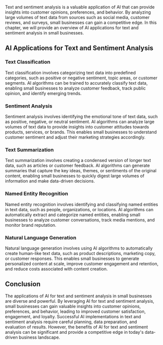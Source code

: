 
Text and sentiment analysis is a valuable application of AI that can provide insights into customer opinions, preferences, and behavior. By analyzing large volumes of text data from sources such as social media, customer reviews, and surveys, small businesses can gain a competitive edge. In this chapter, we will provide an overview of AI applications for text and sentiment analysis in small businesses.

AI Applications for Text and Sentiment Analysis
-----------------------------------------------

### Text Classification

Text classification involves categorizing text data into predefined categories, such as positive or negative sentiment, topic areas, or customer segments. AI algorithms can be trained to accurately classify text data, enabling small businesses to analyze customer feedback, track public opinion, and identify emerging trends.

### Sentiment Analysis

Sentiment analysis involves identifying the emotional tone of text data, such as positive, negative, or neutral sentiment. AI algorithms can analyze large volumes of text data to provide insights into customer attitudes towards products, services, or brands. This enables small businesses to understand customer sentiment and adjust their marketing strategies accordingly.

### Text Summarization

Text summarization involves creating a condensed version of longer text data, such as articles or customer feedback. AI algorithms can generate summaries that capture the key ideas, themes, or sentiments of the original content, enabling small businesses to quickly digest large volumes of information and make data-driven decisions.

### Named Entity Recognition

Named entity recognition involves identifying and classifying named entities in text data, such as people, organizations, or locations. AI algorithms can automatically extract and categorize named entities, enabling small businesses to analyze customer conversations, track media mentions, and monitor brand reputation.

### Natural Language Generation

Natural language generation involves using AI algorithms to automatically create human-like text data, such as product descriptions, marketing copy, or customer responses. This enables small businesses to generate personalized content at scale, improve customer engagement and retention, and reduce costs associated with content creation.

Conclusion
----------

The applications of AI for text and sentiment analysis in small businesses are diverse and powerful. By leveraging AI for text and sentiment analysis, small businesses can gain valuable insights into customer opinions, preferences, and behavior, leading to improved customer satisfaction, engagement, and loyalty. Successful AI implementations in text and sentiment analysis require careful planning, data preparation, and evaluation of results. However, the benefits of AI for text and sentiment analysis can be significant and provide a competitive edge in today's data-driven business landscape.
